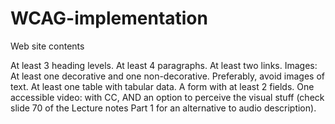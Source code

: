 # WCAG-implementation

Web site contents

At least 3 heading levels.
At least 4 paragraphs.
At least two links.
Images: At least one decorative and one non-decorative. Preferably, avoid images of text.
At least one table with tabular data.
A form with at least 2 fields.
One accessible video: with CC, AND an option to perceive the visual stuff (check slide 70 of the Lecture notes Part 1 for an alternative to audio description).
